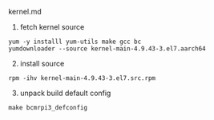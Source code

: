 kernel.md

1. fetch kernel source
```
yum -y installl yum-utils make gcc bc
yumdownloader --source kernel-main-4.9.43-3.el7.aarch64
```
2. install source
```
rpm -ihv kernel-main-4.9.43-3.el7.src.rpm
```
3. unpack build default config
```
make bcmrpi3_defconfig
```
